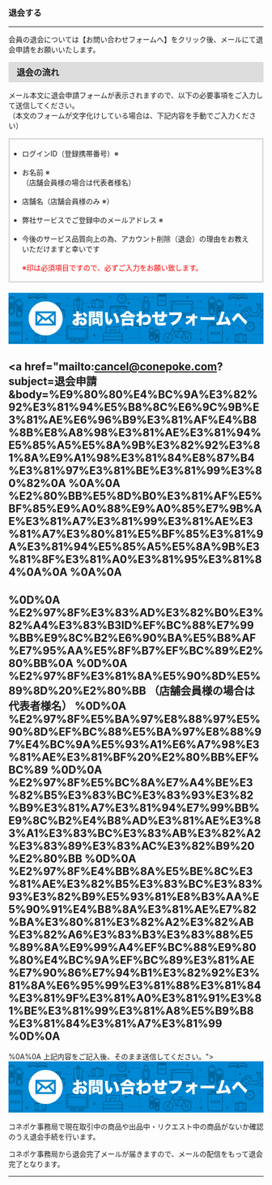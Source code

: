 <h3>退会する</h3>
<hr>

会員の退会については【お問い合わせフォームへ】をクリック後、メールにて退会申請をお願いいたします。

<div style="padding: 7px 15px; margin-top: 15px; margin-bottom: 15px; border: 1px solid #dcdcdc; background-color: #dcdcdc; font-size: 120%">
<strong>退会の流れ</strong>
</div>

メール本文に退会申請フォームが表示されますので、以下の必要事項をご入力して送信してください。  
（本文のフォームが文字化けしている場合は、下記内容を手動でご入力ください）

<div style="padding: 3px 15px 3px 0px; margin-top: 15px; margin-bottom: 20px; border: 3px solid #dcdcdc;">
<ul>
<li>ログインID（登録携帯番号）※</li>
<br>
<li>お名前 ※<br>
（店舗会員様の場合は代表者様名）</li>
<br>
<li>店舗名（店舗会員様のみ ※）</li>
<br>
<li>弊社サービスでご登録中のメールアドレス ※</li>
<br>
<li>今後のサービス品質向上の為、アカウント削除（退会）の理由をお教えいただけますと幸いです<br>
<br>
<font color="#ff0000">※印は必須項目ですので、必ずご入力をお願い致します。</font></li>
</ul>
</div>

<a href="mailto:cancel@conepoke.com?subject=退会申請&amp;body=%91%DE%89%EF%82%F0%82%B2%8A%F3%96%5D%82%CC%95%FB%82%CD%89%BA%8BL%82%CC%82%B2%93%FC%97%CD%82%F0%82%A8%8A%E8%82%A2%92v%82%B5%82%DC%82%B7%81B%0A%0A%81%A6%88%F3%82%CD%95K%90%7B%8D%80%96%DA%82%C5%82%B7%82%CC%82%C5%81A%95K%82%B8%82%B2%93%FC%97%CD%82%AD%82%BE%82%B3%82%A2%0A%0A---------------%0A%0A%81%9C%83%8D%83O%83C%83%93ID%81i%93o%98%5E%8Cg%91%D1%94%D4%8D%86%81j%81%A6%0A%0A%0A%81%9C%82%A8%96%BC%91O%20%81%A6%0A%81i%93X%95%DC%89%EF%88%F5%97l%82%CC%8F%EA%8D%87%82%CD%91%E3%95%5C%8E%D2%97l%96%BC%81j%0A%0A%0A%81%9C%93X%95%DC%96%BC%81i%93X%95%DC%89%EF%88%F5%97l%82%CC%82%DD%20%81%A6%81j%0A%0A%0A%81%9C%95%BE%8E%D0%83T%81%5B%83r%83X%82%C5%82%B2%93o%98%5E%92%86%82%CC%83%81%81%5B%83%8B%83A%83h%83%8C%83X%20%81%A6%0A%0A%0A%81%9C%8D%A1%8C%E3%82%CC%83T%81%5B%83r%83X%95i%8E%BF%8C%FC%8F%E3%82%CC%88%D7%81A%83A%83J%83E%83%93%83g%8D%ED%8F%9C%81i%91%DE%89%EF%81j%82%CC%97%9D%97R%82%F0%82%A8%8B%B3%82%A6%82%A2%82%BD%82%BE%82%AF%82%DC%82%B7%82%C6%8DK%82%A2%82%C5%82%B7%0A%0A%0A---------------%0A%0A%8F%E3%8BL%93%E0%97e%82%F0%82%B2%8BL%93%FC%8C%E3%81A%82%BB%82%CC%82%DC%82%DC%91%97%90M%82%B5%82%C4%82%AD%82%BE%82%B3%82%A2%81B"><img src="https://raw.githubusercontent.com/sendroidsFamily/useGuides/master/1.%E3%82%B3%E3%83%8D%E3%83%9D%E3%82%B1%E5%85%AC%E5%BC%8F%E3%82%AC%E3%82%A4%E3%83%89/%E5%88%9D%E3%82%81%E3%81%A6%E3%81%AE%E6%96%B9%E3%81%B8/images/mail1.jpg" alt="退会申請フォーム"></a>

<a href="mailto:cancel@conepoke.com?subject=退会申請&amp;body=%E9%80%80%E4%BC%9A%E3%82%92%E3%81%94%E5%B8%8C%E6%9C%9B%E3%81%AE%E6%96%B9%E3%81%AF%E4%B8%8B%E8%A8%98%E3%81%AE%E3%81%94%E5%85%A5%E5%8A%9B%E3%82%92%E3%81%8A%E9%A1%98%E3%81%84%E8%87%B4%E3%81%97%E3%81%BE%E3%81%99%E3%80%82%0A
%0A%0A
%E2%80%BB%E5%8D%B0%E3%81%AF%E5%BF%85%E9%A0%88%E9%A0%85%E7%9B%AE%E3%81%A7%E3%81%99%E3%81%AE%E3%81%A7%E3%80%81%E5%BF%85%E3%81%9A%E3%81%94%E5%85%A5%E5%8A%9B%E3%81%8F%E3%81%A0%E3%81%95%E3%81%84%0A%0A
%0A%0A
---------------
%0D%0A
%E2%97%8F%E3%83%AD%E3%82%B0%E3%82%A4%E3%83%B3ID%EF%BC%88%E7%99%BB%E9%8C%B2%E6%90%BA%E5%B8%AF%E7%95%AA%E5%8F%B7%EF%BC%89%E2%80%BB%0A
%0D%0A
%E2%97%8F%E3%81%8A%E5%90%8D%E5%89%8D%20%E2%80%BB
（店舗会員様の場合は代表者様名）
%0D%0A
%E2%97%8F%E5%BA%97%E8%88%97%E5%90%8D%EF%BC%88%E5%BA%97%E8%88%97%E4%BC%9A%E5%93%A1%E6%A7%98%E3%81%AE%E3%81%BF%20%E2%80%BB%EF%BC%89
%0D%0A
%E2%97%8F%E5%BC%8A%E7%A4%BE%E3%82%B5%E3%83%BC%E3%83%93%E3%82%B9%E3%81%A7%E3%81%94%E7%99%BB%E9%8C%B2%E4%B8%AD%E3%81%AE%E3%83%A1%E3%83%BC%E3%83%AB%E3%82%A2%E3%83%89%E3%83%AC%E3%82%B9%20%E2%80%BB
%0D%0A
%E2%97%8F%E4%BB%8A%E5%BE%8C%E3%81%AE%E3%82%B5%E3%83%BC%E3%83%93%E3%82%B9%E5%93%81%E8%B3%AA%E5%90%91%E4%B8%8A%E3%81%AE%E7%82%BA%E3%80%81%E3%82%A2%E3%82%AB%E3%82%A6%E3%83%B3%E3%83%88%E5%89%8A%E9%99%A4%EF%BC%88%E9%80%80%E4%BC%9A%EF%BC%89%E3%81%AE%E7%90%86%E7%94%B1%E3%82%92%E3%81%8A%E6%95%99%E3%81%88%E3%81%84%E3%81%9F%E3%81%A0%E3%81%91%E3%81%BE%E3%81%99%E3%81%A8%E5%B9%B8%E3%81%84%E3%81%A7%E3%81%99
%0D%0A
---------------
%0A%0A
上記内容をご記入後、そのまま送信してください。"><img src="https://raw.githubusercontent.com/sendroidsFamily/useGuides/master/1.%E3%82%B3%E3%83%8D%E3%83%9D%E3%82%B1%E5%85%AC%E5%BC%8F%E3%82%AC%E3%82%A4%E3%83%89/%E5%88%9D%E3%82%81%E3%81%A6%E3%81%AE%E6%96%B9%E3%81%B8/images/mail1.jpg" alt="退会申請フォーム"></a>

コネポケ事務局で現在取引中の商品や出品中・リクエスト中の商品がないか確認のうえ退会手続を行います。

コネポケ事務局から退会完了メールが届きますので、メールの配信をもって退会完了となります。

<hr>
